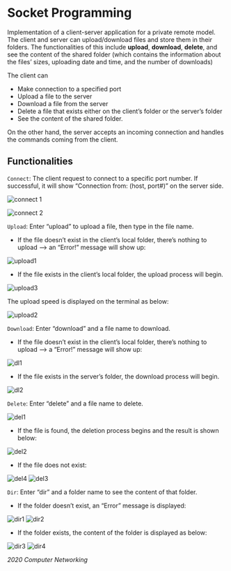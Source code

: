 # Socket Programming

Implementation of a client-server application for a private remote model. The client and server can upload/download files and store them in their folders. The functionalities of this include **upload**, **download**, **delete**, and see the content of the shared folder (which contains the information about the files’ sizes, uploading date and time, and the number of downloads)

The client can 
- Make connection to a specified port
- Upload a file to the server
- Download a file from the server
- Delete a file that exists either on the client’s folder or the server’s folder
- See the content of the shared folder. 

On the other hand, the server accepts an incoming connection and handles the commands coming from the client.

## Functionalities

`Connect`: The client request to connect to a specific port number. If successful, it will show “Connection from: (host, port#)” on the server side.

![connect 1](https://user-images.githubusercontent.com/74878333/101846270-9f251f80-3b1e-11eb-9ee5-2d472e0f8201.png)

![connect 2](https://user-images.githubusercontent.com/74878333/101846360-c1b73880-3b1e-11eb-92a6-742d5dd66803.png)

`Upload`: Enter “upload” to upload a file, then type in the file name.
- If the file doesn’t exist in the client’s local folder, there’s nothing to upload --> an “Error!” message will show up:

![upload1](https://user-images.githubusercontent.com/74878333/101846659-6f2a4c00-3b1f-11eb-8ae4-8cf7f99f09c6.png)

- If the file exists in the client’s local folder, the upload process will begin. 

![upload3](https://user-images.githubusercontent.com/74878333/101846671-74879680-3b1f-11eb-9ef8-b7e295ca7b4f.png)

The upload speed is displayed on the terminal as below:

![upload2](https://user-images.githubusercontent.com/74878333/101846665-72bdd300-3b1f-11eb-9fce-32971a8a5584.png)

`Download`: Enter “download” and a file name to download.
- If the file doesn’t exist in the client’s local folder, there’s nothing to upload --> a
“Error!” message will show up:

![dl1](https://user-images.githubusercontent.com/74878333/101846899-ee1f8480-3b1f-11eb-9f3f-bca906149d04.png)

- If the file exists in the server’s folder, the download process will begin.

![dl2](https://user-images.githubusercontent.com/74878333/101846902-efe94800-3b1f-11eb-91f3-a18c7e0c2f0a.png)

`Delete`: Enter “delete” and a file name to delete.

![del1](https://user-images.githubusercontent.com/74878333/101847261-d5639e80-3b20-11eb-9926-d25bd65cd5f8.png)

- If the file is found, the deletion process begins and the result is shown below:

![del2](https://user-images.githubusercontent.com/74878333/101847269-db597f80-3b20-11eb-8dee-08fc6610e8fb.png)

- If the file does not exist:

![del4](https://user-images.githubusercontent.com/74878333/101847275-de547000-3b20-11eb-8f5f-3f829a02b9a3.png)
![del3](https://user-images.githubusercontent.com/74878333/101847280-e01e3380-3b20-11eb-800c-5418de45f6fe.png)

`Dir`:  Enter “dir” and a folder name to see the content of that folder.
- If the folder doesn’t exist, an “Error” message is displayed:

![dir1](https://user-images.githubusercontent.com/74878333/101847543-7eaa9480-3b21-11eb-9307-5bd1b15071df.png)
![dir2](https://user-images.githubusercontent.com/74878333/101847549-80745800-3b21-11eb-993a-218bd9cc4363.png)

- If the folder exists, the content of the folder is displayed as below:

![dir3](https://user-images.githubusercontent.com/74878333/101847559-82d6b200-3b21-11eb-8229-37e93e39f401.png)
![dir4](https://user-images.githubusercontent.com/74878333/101847563-84a07580-3b21-11eb-8204-439b0895ccf4.png)

*2020 Computer Networking*
